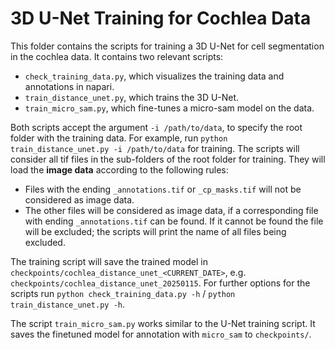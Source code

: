 # 3D U-Net Training for Cochlea Data

This folder contains the scripts for training a 3D U-Net for cell segmentation in the cochlea data.
It contains two relevant scripts:
- `check_training_data.py`, which visualizes the training data and annotations in napari.
- `train_distance_unet.py`, which trains the 3D U-Net.
- `train_micro_sam.py`, which fine-tunes a micro-sam model on the data.

Both scripts accept the argument `-i /path/to/data`, to specify the root folder with the training data. For example, run `python train_distance_unet.py -i /path/to/data` for training. The scripts will consider all tif files in the sub-folders of the root folder for training.
They will load the **image data** according to the following rules:
- Files with the ending `_annotations.tif` or `_cp_masks.tif` will not be considered as image data.
- The other files will be considered as image data, if a corresponding file with ending `_annotations.tif` can be found. If it cannot be found the file will be excluded; the scripts will print the name of all files being excluded.

The training script will save the trained model in `checkpoints/cochlea_distance_unet_<CURRENT_DATE>`, e.g. `checkpoints/cochlea_distance_unet_20250115`.
For further options for the scripts run `python check_training_data.py -h` / `python train_distance_unet.py -h`.

The script `train_micro_sam.py` works similar to the U-Net training script. It saves the finetuned model for annotation with `micro_sam` to `checkpoints/`.
